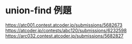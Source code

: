 # union-find 例題
https://atc001.contest.atcoder.jp/submissions/5682673
https://atcoder.jp/contests/abc120/submissions/6232598
https://arc032.contest.atcoder.jp/submissions/5682827